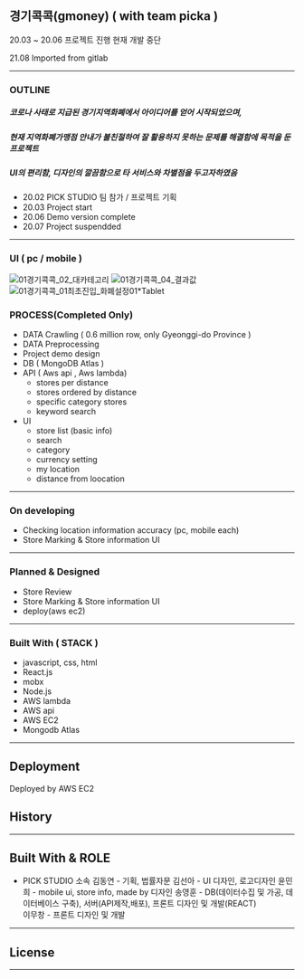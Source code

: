 ## 경기콕콕(gmoney) ( with team picka )

20.03 ~ 20.06 프로젝트 진행
현재 개발 중단 

21.08 Imported from gitlab

---------------------------------------

### OUTLINE 
 ##### 코로나 사태로 지급된 경기지역화폐에서 아이디어를 얻어 시작되었으며,
 ##### 현재 지역화폐가맹점 안내가 불친절하여 잘 활용하지 못하는 문제를 해결함에 목적을 둔 프로젝트
 ##### UI의 편리함, 디자인의 깔끔함으로 타 서비스와 차별점을 두고자하였음 
 
 - 20.02 PICK STUDIO 팀 참가 / 프로젝트 기획
 - 20.03 Project start
 - 20.06 Demo version complete
 - 20.07 Project suspendded
---------------------------------------

### UI ( pc / mobile )

 ![01경기콕콕_02_대카테고리](https://user-images.githubusercontent.com/15559593/137873762-dfcf1b47-2bd8-4e12-8b9b-bfb0d879a854.jpg)
 ![01경기콕콕_04_결과값](https://user-images.githubusercontent.com/15559593/137874290-56efcdf4-7198-4590-9cf0-44144c44d2c0.jpg)
 ![01경기콕콕_01최초진입_화폐설정01*Tablet](https://user-images.githubusercontent.com/15559593/137873903-f710d998-9503-41c6-a3c1-dea5f9fbd6cb.jpg)


### PROCESS(Completed Only) 
- DATA Crawling ( 0.6 million row, only Gyeonggi-do Province )
- DATA Preprocessing
- Project demo design
- DB ( MongoDB Atlas )
- API ( Aws api , Aws lambda)
  - stores per distance
  - stores ordered by distance
  - specific category stores
  - keyword search
- UI
  - store list (basic info)
  - search
  - category
  - currency setting
  - my location
  - distance from loocation
---------------------------------------

### On developing
 - Checking location information accuracy (pc, mobile each)
 - Store Marking & Store information UI 
---------------------------------------

### Planned & Designed
 - Store Review
 - Store Marking & Store information UI
 - deploy(aws ec2)
---------------------------------------

### Built With ( STACK ) 

- javascript, css, html
- React.js
- mobx
- Node.js
- AWS lambda
- AWS api
- AWS EC2
- Mongodb Atlas

---------------------------------------

## Deployment

Deployed by AWS EC2

## History 

---------------------------------------

## Built With & ROLE

* PICK STUDIO 소속
김동연 - 기획, 법률자문
김선아 - UI 디자인, 로고디자인
윤민희 - mobile ui, store info, made by 디자인
송영훈 - DB(데이터수집 및 가공, 데이터베이스 구축), 서버(API제작,배포), 프론트 디자인 및 개발(REACT)  
이무창 - 프론트 디자인 및 개발 
---------------------------------------

## License

---------------------------------------
